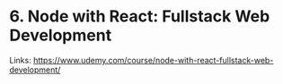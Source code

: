 # 6. Node with React: Fullstack Web Development

Links: https://www.udemy.com/course/node-with-react-fullstack-web-development/
